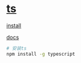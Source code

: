 # [ts](https://www.typescriptlang.org/)

[install](https://www.typescriptlang.org/download)

[docs](https://www.typescriptlang.org/docs/)

```bash
# 安装ts
npm install -g typescript
```

